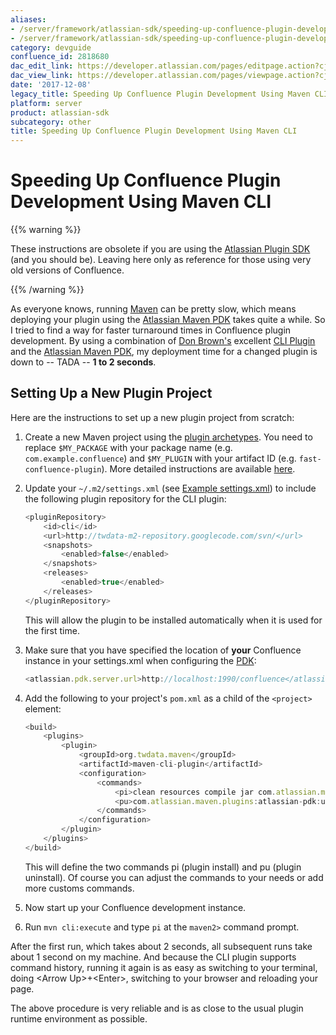 ```yaml
---
aliases:
- /server/framework/atlassian-sdk/speeding-up-confluence-plugin-development-using-maven-cli-2818680.html
- /server/framework/atlassian-sdk/speeding-up-confluence-plugin-development-using-maven-cli-2818680.md
category: devguide
confluence_id: 2818680
dac_edit_link: https://developer.atlassian.com/pages/editpage.action?cjm=wozere&pageId=2818680
dac_view_link: https://developer.atlassian.com/pages/viewpage.action?cjm=wozere&pageId=2818680
date: '2017-12-08'
legacy_title: Speeding Up Confluence Plugin Development Using Maven CLI
platform: server
product: atlassian-sdk
subcategory: other
title: Speeding Up Confluence Plugin Development Using Maven CLI
---
```

# Speeding Up Confluence Plugin Development Using Maven CLI

{{% warning %}}

These instructions are obsolete if you are using the <a href="/pages/createpage.action?spaceKey=DOCS&amp;title=Atlassian+Plugin+SDK&amp;linkCreation=true&amp;fromPageId=2818680" class="createlink">Atlassian Plugin SDK</a> (and you should be). Leaving here only as reference for those using very old versions of Confluence.

{{% /warning %}}

As everyone knows, running <a href="http://maven.apache.org/" class="external-link">Maven</a> can be pretty slow, which means deploying your plugin using the <a href="http://confluence.atlassian.com/display/DEVNET/Atlassian+Maven+PDK" class="external-link">Atlassian Maven PDK</a> takes quite a while. So I tried to find a way for faster turnaround times in Confluence plugin development. By using a combination of <a href="http://www.jroller.com/mrdon/" class="external-link">Don Brown's</a> excellent <a href="http://github.com/mrdon/maven-cli-plugin/wikis" class="external-link">CLI Plugin</a> and the [Atlassian Maven PDK](/server/framework/atlassian-sdk/obsolete-atlassian-maven-pdk.snippet), my deployment time for a changed plugin is down to -- TADA -- **1 to 2 seconds**.

## Setting Up a New Plugin Project

Here are the instructions to set up a new plugin project from scratch:

1.  Create a new Maven project using the [plugin archetypes](/server/framework/atlassian-sdk/atlassian-plugin-archetypes.snippet#confluence). You need to replace `$MY_PACKAGE` with your package name (e.g. `com.example.confluence`) and `$MY_PLUGIN` with your artifact ID (e.g. `fast-confluence-plugin`). More detailed instructions are available <a href="#here" class="unresolved">here</a>.
2.  Update your `~/.m2/settings.xml` (see [Example settings.xml](/server/framework/atlassian-sdk/example-settings-xml.snippet)) to include the following plugin repository for the CLI plugin:
    ``` javascript
    <pluginRepository>
        <id>cli</id>
        <url>http://twdata-m2-repository.googlecode.com/svn/</url>
        <snapshots>
            <enabled>false</enabled>
        </snapshots>
        <releases>
            <enabled>true</enabled>
        </releases>
    </pluginRepository>
    ```

    This will allow the plugin to be installed automatically when it is used for the first time.
3.  Make sure that you have specified the location of **your** Confluence instance in your settings.xml when configuring the [PDK](/server/framework/atlassian-sdk/obsolete-atlassian-maven-pdk.snippet):
    ``` javascript
    <atlassian.pdk.server.url>http://localhost:1990/confluence</atlassian.pdk.server.url>
    ```

4.  Add the following to your project's `pom.xml` as a child of the `<project>` element:
    ``` javascript
    <build>
        <plugins>
            <plugin>
                <groupId>org.twdata.maven</groupId>
                <artifactId>maven-cli-plugin</artifactId>
                <configuration>
                    <commands>
                        <pi>clean resources compile jar com.atlassian.maven.plugins:atlassian-pdk:install</pi>
                        <pu>com.atlassian.maven.plugins:atlassian-pdk:uninstall</pu>
                    </commands>
                </configuration>
            </plugin>
        </plugins>
    </build>
    ```

    This will define the two commands pi (plugin install) and pu (plugin uninstall). Of course you can adjust the commands to your needs or add more customs commands.
5.  Now start up your Confluence development instance.
6.  Run `mvn cli:execute` and type `pi` at the `maven2>` command prompt.

After the first run, which takes about 2 seconds, all subsequent runs take about 1 second on my machine. And because the CLI plugin supports command history, running it again is as easy as switching to your terminal, doing &lt;Arrow Up&gt;+&lt;Enter&gt;, switching to your browser and reloading your page.

The above procedure is very reliable and is as close to the usual plugin runtime environment as possible.
